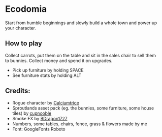 # Ecodomia

Start from humble beginnings and slowly build a whole town and power up your character.

## How to play
Collect carrots, put them on the table and sit in the sales chair to sell them to bunnies. Collect money and spend it on upgrades.

* Pick up furniture by holding SPACE
* See furniture stats by holding ALT

## Credits:
* Rogue character by [Calciumtrice](https://opengameart.org/content/animated-rogue)
* Sproutlands asset pack (eg. the bunnies, some furniture, some house tiles) by [cupnooble](https://cupnooble.itch.io/sprout-lands-asset-pack)
* Smoke FX by [BDragon1727](https://bdragon1727.itch.io/free-smoke-fx-pixel)
* Numbers, some tables, chairs, fence, grass & flowers made by me
* Font: GoogleFonts Roboto

<!-- TODOs: 
NEXT:
* Add a warehouse where you can collect placeable items that you can put around your house
* Make house-size upgradeable
* Create an upstairs environment with a trick where if you walk up the stairs it switches the tiles to being upstairsy

* Invest in marketing to speed up how fast and how many bunnies come to the checkout
* Maybe randomly spawn gold bunnies that take 10 carrots and pay 15 moneys? To prevent carrots stacking up more and more over time


EVENTUALLY:
* Unify all move-y prefabs (cargo, money) in some reasonable way
* Maybe move the whole sales process into a single script that takes the areas as input?




-->